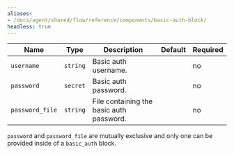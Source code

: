 ```yaml
---
aliases:
- /docs/agent/shared/flow/reference/components/basic-auth-block/
headless: true
---
```


Name | Type | Description | Default | Required
---- | ---- | ----------- | ------- | --------
`username` | `string` | Basic auth username. | | no
`password` | `secret` | Basic auth password. | | no
`password_file` | `string` | File containing the basic auth password. | | no

`password` and `password_file` are mutually exclusive and only one can be
provided inside of a `basic_auth` block.
